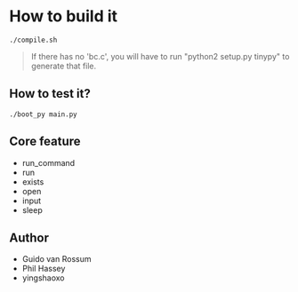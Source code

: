 # How to build it

```
./compile.sh
```

> If there has no 'bc.c', you will have to run "python2 setup.py tinypy" to generate that file.

## How to test it?

```
./boot_py main.py
```

## Core feature

* run_command
* run
* exists
* open
* input
* sleep

## Author
* Guido van Rossum
* Phil Hassey
* yingshaoxo
